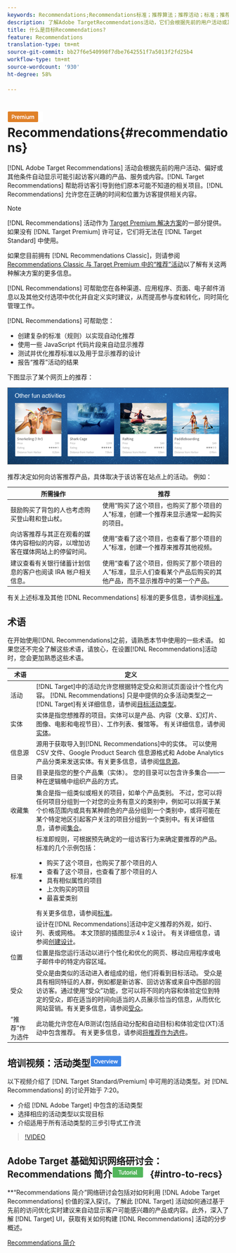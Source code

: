 ```yaml
---
keywords: Recommendations;Recommendations标准；推荐算法；推荐活动；标准；推荐定位；
description: 了解Adobe TargetRecommendations活动，它们会根据先前的用户活动或其他算法自动显示可能吸引客户的内容。
title: 什么是目标Recommendations?
feature: Recommendations
translation-type: tm+mt
source-git-commit: bb27f6e540998f7dbe7642551f7a5013f2fd25b4
workflow-type: tm+mt
source-wordcount: '930'
ht-degree: 58%

---
```



# ![PREMIUM](/help/assets/premium.png) Recommendations{#recommendations}

[!DNL Adobe Target Recommendations] 活动会根据先前的用户活动、偏好或其他条件自动显示可能引起访客兴趣的产品、服务或内容。[!DNL Target Recommendations] 帮助将访客引导到他们原本可能不知道的相关项目。[!DNL Recommendations] 允许您在正确的时间和位置为访客提供相关内容。

>[!NOTE]
>
>[!DNL Recommendations] 活动作为 [Target Premium 解决方案](/help/c-intro/intro.md#premium)的一部分提供。如果没有 [!DNL Target Premium] 许可证，它们将无法在 [!DNL Target Standard] 中使用。
>
>如果您目前拥有 [!DNL Recommendations Classic]，则请参阅 [Recommendations Classic 与 Target Premium 中的“推荐”活动](/help/c-recommendations/c-recommendations-faq/recommendations-classic-versus-recommendations-activities-target-premium.md#concept_A80223EF66634EA380580C2823A581C5)以了解有关这两种解决方案的更多信息。

[!DNL Recommendations] 可帮助您在各种渠道、应用程序、页面、电子邮件消息以及其他交付选项中优化并自定义实时建议，从而提高参与度和转化，同时简化管理工作。

[!DNL Recommendations] 可帮助您：

* 创建复杂的标准（规则）以实现自动化推荐
* 使用一些 JavaScript 代码片段来自动显示推荐
* 测试并优化推荐标准以及用于显示推荐的设计
* 报告“推荐”活动的结果

下图显示了某个网页上的推荐：

![](assets/velocity_example.png)

推荐决定如何向访客推荐产品，具体取决于该访客在站点上的活动。 例如：

| 所需操作 | 推荐 |
|--- |--- |
| 鼓励购买了背包的人也考虑购买登山鞋和登山杖。 | 使用“购买了这个项目，也购买了那个项目的人”标准，创建一个推荐来显示通常一起购买的项目。 |
| 向访客推荐与其正在观看的媒体内容相似的内容，以增加访客在媒体网站上的停留时间。 | 使用“查看了这个项目，也查看了那个项目的人”标准，创建一个推荐来推荐其他视频。 |
| 建议查看有关银行储蓄计划信息的客户也阅读 IRA 帐户相关信息。 | 使用“查看了这个项目，但购买了那个项目的人”标准，显示人们查看某个产品后购买的其他产品，而不显示推荐中的第一个产品。 |

有关上述标准及其他 [!DNL Recommendations] 标准的更多信息，请参阅[标准](/help/c-recommendations/c-algorithms/algorithms.md)。

## 术语

在开始使用[!DNL Recommendations]之前，请熟悉本节中使用的一些术语。 如果您还不完全了解这些术语，请放心，在设置[!DNL Recommendations]活动时，您会更加熟悉这些术语。

| 术语 | 定义 |
| --- | --- |
| 活动 | [!DNL Target]中的活动允许您根据特定受众和测试页面设计个性化内容。 [!DNL Recommendations] 只是中提供的众多活动类型之一 [!DNL Target]有关详细信息，请参阅[目标活动类型](/help/c-activities/target-activities-guide.md)。 |
| 实体 | 实体是指您想推荐的项目。实体可以是产品、内容（文章、幻灯片、图像、电影和电视节目）、工作列表、餐馆等。 有关详细信息，请参阅[实体](/help/c-recommendations/c-products/products.md)。 |
| 信息源 | 源用于获取导入到[!DNL Recommendations]中的实体。 可以使用 CSV 文件、Google Product Search 信息源格式和 Adobe Analytics 产品分类来发送实体。有关更多信息，请参阅[信息源](/help/c-recommendations/c-products/feeds.md)。 |
| 目录 | 目录是指您的整个产品集（实体）。 您的目录可以包含许多集合——一种在逻辑桶中组织产品的方式。 |
| 收藏集 | 集合是指一组类似或相关的项目，如单个产品类别。 不过，您可以将任何项目分组到一个对您的业务有意义的类别中，例如可以将属于某个价格范围内或具有某种颜色的产品分组到一个类别中，或将可能在某个特定地区引起客户关注的项目分组到一个类别中。有关详细信息，请参阅[集合](/help/c-recommendations/c-products/collections.md)。 |
| 标准 | 标准即规则，可根据预先确定的一组访客行为来确定要推荐的产品。<br>标准的几个示例包括： <ul><li>购买了这个项目，也购买了那个项目的人</li><li>查看了这个项目，也查看了那个项目的人</li><li>具有相似属性的项目</li><li>上次购买的项目</li><li>最喜爱类别</li></ul>  有关更多信息，请参阅[标准](/help/c-recommendations/c-algorithms/algorithms.md)。 |
| 设计 | 设计在[!DNL Recommendations]活动中定义推荐的外观，如行、列、表或网格。 本文顶部的插图显示4 x 1设计。 有关详细信息，请参阅[创建设计](/help/c-recommendations/c-design-overview/create-design.md)。 |
| 位置 | 位置是指您运行活动以进行个性化和优化的网页、移动应用程序或电子邮件中的特定内容区域。 |
| 受众 | 受众是由类似的活动进入者组成的组，他们将看到目标活动。 受众是具有相同特征的人群，例如都是新访客、回访访客或来自中西部的回访访客。通过使用“受众”功能，您可以将不同的内容和体验定位到特定的受众，即在适当的时间向适当的人员展示恰当的信息，从而优化网站营销。有关更多信息，请参阅[受众](/help/c-target/target.md)。 |
| “推荐”作为选件 | 此功能允许您在A/B测试(包括自动分配和自动目标)和体验定位(XT)活动中包含推荐。 有关更多信息，请参阅[将推荐作为选件](/help/c-recommendations/recommendations-as-an-offer.md)。 |

## 培训视频：活动类型![概述徽章](/help/assets/overview.png)

以下视频介绍了 [!DNL Target Standard/Premium] 中可用的活动类型。对 [!DNL Recommendations] 的讨论开始于 7:20。

* 介绍 [!DNL Adobe Target] 中包含的活动类型
* 选择相应的活动类型以实现目标
* 介绍适用于所有活动类型的三步引导式工作流

>[!VIDEO](https://video.tv.adobe.com/v/17386)

## Adobe Target 基础知识网络研讨会：Recommendations 简介![教程徽章](/help/assets/tutorial.png) {#intro-to-recs}

**“Recommendations 简介”网络研讨会包括对如何利用 [!DNL Adobe Target Recommendations] 价值的深入探讨。了解此 [!DNL Target] 活动如何通过基于先前的访问优化实时建议来自动显示客户可能感兴趣的产品或内容。此外，深入了解 [!DNL Target] UI，获取有关如何构建 [!DNL Recommendations] 活动的分步概述。

[Recommendations 简介](https://adobecustomersuccess.adobeconnect.com/p8gt31drhs3e/?OWASP_CSRFTOKEN=4bd6cac5d0806167ee0a5449ba93d6300548d09c922bcb751c38973897a5703a)